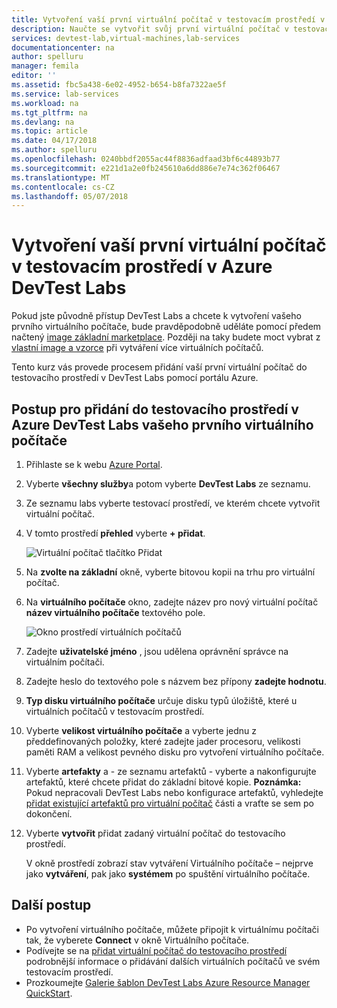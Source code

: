 ```yaml
---
title: Vytvoření vaší první virtuální počítač v testovacím prostředí v Azure DevTest Labs | Microsoft Docs
description: Naučte se vytvořit svůj první virtuální počítač v testovacím prostředí v Azure DevTest Labs
services: devtest-lab,virtual-machines,lab-services
documentationcenter: na
author: spelluru
manager: femila
editor: ''
ms.assetid: fbc5a438-6e02-4952-b654-b8fa7322ae5f
ms.service: lab-services
ms.workload: na
ms.tgt_pltfrm: na
ms.devlang: na
ms.topic: article
ms.date: 04/17/2018
ms.author: spelluru
ms.openlocfilehash: 0240bbdf2055ac44f8836adfaad3bf6c44893b77
ms.sourcegitcommit: e221d1a2e0fb245610a6dd886e7e74c362f06467
ms.translationtype: MT
ms.contentlocale: cs-CZ
ms.lasthandoff: 05/07/2018
---
```

# <a name="create-your-first-vm-in-a-lab-in-azure-devtest-labs"></a>Vytvoření vaší první virtuální počítač v testovacím prostředí v Azure DevTest Labs

Pokud jste původně přístup DevTest Labs a chcete k vytvoření vašeho prvního virtuálního počítače, bude pravděpodobně uděláte pomocí předem načtený [image základní marketplace](devtest-lab-configure-marketplace-images.md). Později na taky budete moct vybrat z [vlastní image a vzorce](devtest-lab-add-vm.md) při vytváření více virtuálních počítačů. 

Tento kurz vás provede procesem přidání vaší první virtuální počítač do testovacího prostředí v DevTest Labs pomocí portálu Azure.

## <a name="steps-to-add-your-first-vm-to-a-lab-in-azure-devtest-labs"></a>Postup pro přidání do testovacího prostředí v Azure DevTest Labs vašeho prvního virtuálního počítače
1. Přihlaste se k webu [Azure Portal](http://go.microsoft.com/fwlink/p/?LinkID=525040).
1. Vyberte **všechny služby**a potom vyberte **DevTest Labs** ze seznamu.
1. Ze seznamu labs vyberte testovací prostředí, ve kterém chcete vytvořit virtuální počítač.  
1. V tomto prostředí **přehled** vyberte **+ přidat**.  

    ![Virtuální počítač tlačítko Přidat](./media/devtest-lab-add-vm/devtestlab-home-blade-add-vm.png)

1. Na **zvolte na základní** okně, vyberte bitovou kopii na trhu pro virtuální počítač.
1. Na **virtuálního počítače** okno, zadejte název pro nový virtuální počítač **název virtuálního počítače** textového pole.

    ![Okno prostředí virtuálních počítačů](./media/devtest-lab-add-vm/devtestlab-lab-add-first-vm.png)

1. Zadejte **uživatelské jméno** , jsou udělena oprávnění správce na virtuálním počítači.  
1. Zadejte heslo do textového pole s názvem bez přípony **zadejte hodnotu**.
1. **Typ disku virtuálního počítače** určuje disku typů úložiště, které u virtuálních počítačů v testovacím prostředí.
1. Vyberte **velikost virtuálního počítače** a vyberte jednu z předdefinovaných položky, které zadejte jader procesoru, velikosti paměti RAM a velikost pevného disku pro vytvoření virtuálního počítače.
1. Vyberte **artefakty** a - ze seznamu artefaktů - vyberte a nakonfigurujte artefaktů, které chcete přidat do základní bitové kopie.
    **Poznámka:** Pokud nepracovali DevTest Labs nebo konfigurace artefaktů, vyhledejte [přidat existující artefaktů pro virtuální počítač](./devtest-lab-add-vm.md#add-an-existing-artifact-to-a-vm) části a vraťte se sem po dokončení.
1. Vyberte **vytvořit** přidat zadaný virtuální počítač do testovacího prostředí.

   V okně prostředí zobrazí stav vytváření Virtuálního počítače – nejprve jako **vytváření**, pak jako **systémem** po spuštění virtuálního počítače.

## <a name="next-steps"></a>Další postup
* Po vytvoření virtuálního počítače, můžete připojit k virtuálnímu počítači tak, že vyberete **Connect** v okně Virtuálního počítače.
* Podívejte se na [přidat virtuální počítač do testovacího prostředí](devtest-lab-add-vm.md) podrobnější informace o přidávání dalších virtuálních počítačů ve svém testovacím prostředí.
* Prozkoumejte [Galerie šablon DevTest Labs Azure Resource Manager QuickStart](https://github.com/Azure/azure-devtestlab/tree/master/ARMTemplates).
